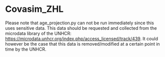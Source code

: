 # Covasim_ZHL

Please note that age_projection.py can not be run immediately since this uses sensitive data. 
This data should be requested and collected from the microdata library of the UNHCR: https://microdata.unhcr.org/index.php/access_licensed/track/439.
It could however be the case that this data is removed/modified at a certain point in time by the UNHCR.
